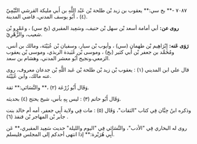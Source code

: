 ٧٠٨٧ -** بخ سي:** يعقوب بن زيد بْن طلحة بْن عَبْد اللَّهِ بن أَبي مليكة القرشي التَّيْمِيّ (٤) ، أَبُو يوسف المدني، قاضي المدينة.

**روى عن:** أبي أمامة أسعد بْن سهل بْن حنيف، وسَعِيد المقبري (بخ سي) ، وعَمْرو بْن شعيب، والزُّهْرِيّ.

**رَوَى عَنه:** إِبْرَاهِيم بْن طهمان (سي) ، وأيوب بْن سيار، وسفيان بْن عُيَيْنَة، ومالك بن أنس، ومُحَمَّد بن جعفر بْن أَبي كثير (بخ) ، وموسى بْن عُبَيدة الربذي، وموسى بْن يعقوب الزمعي،ونجيح أَبُو معشر المدني، وهشام بن سعد.

قال علي ابن المديني (١) : يعقوب بْن زيد بْن طلحة بْن عَبد اللَّهِ بْن جدعان معروف، روى عنه مالك، وابن عُيَيْنَة.

وَقَال أَبُو زُرْعَة (٢) ،** والنَّسَائي:** ثقة.

وَقَال أَبُو حاتم (٣) : ليس بِهِ بأس، شيخ يحتج (٤) بحديثه.

وذكره ابنُ حِبَّان فِي كتاب "الثقات"، وَقَال (٥) : مات فِي ولاية أَبِي جعفر، أمه أم خالد بنت جابر بْن المهاجر بْن قنفذ (٦) .

روى له البخاري فِي "الأدب"، والنَّسَائي فِي "اليوم والليلة" حديث سَعِيد المقبري،** عَن أَبِي هُرَيْرة:** إذا انتهى أحدكم إلى المجلس فليسلم.